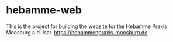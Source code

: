 # hebamme-web

This is the project for building the website for the Hebamme Praxis Moosburg a.d. Isar. https://hebammenpraxis-moosburg.de
